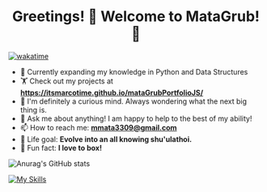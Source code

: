 <h1>
    <div align="center">Greetings! 👋 Welcome to MataGrub! 🌌</div>
</h1>

[![wakatime](https://wakatime.com/badge/user/585950c0-041e-49fd-8fc9-9b2236a94f87.svg)](https://wakatime.com/@585950c0-041e-49fd-8fc9-9b2236a94f87)

- 🌱 Currently expanding my knowledge in Python and Data Structures
- 🏋 Check out my projects at **https://itsmarcotime.github.io/mataGrubPortfolioJS/**
- 🤔 I'm definitely a curious mind. Always wondering what the next big thing is.
- 💬 Ask me about anything! I am happy to help to the best of my ability!
- 📫 How to reach me: **mmata3309@gmail.com**
- 🥇 Life goal: **Evolve into an all knowing shu'ulathoi.**
- 🥊 Fun fact: **I love to box!**

![Anurag's GitHub stats](https://github-readme-stats-eight-theta.vercel.app/api?username=itsmarcotime&show_icons=true&theme=dark)

[![My Skills](https://skillicons.dev/icons?i=html,css,js,py,apollo,bash,bootstrap,docker,express,firebase,flask,git,github,gitlab,jest,jquery,linkedin,discord,mongodb,mysql,nodejs,powershell,raspberrypi,react,stackoverflow,vscode)](https://skillicons.dev)
